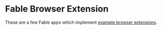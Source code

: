 # Fable Browser Extension

These are a few Fable apps which implement [example browser extensions](https://developer.mozilla.org/en-US/docs/Mozilla/Add-ons/WebExtensions).